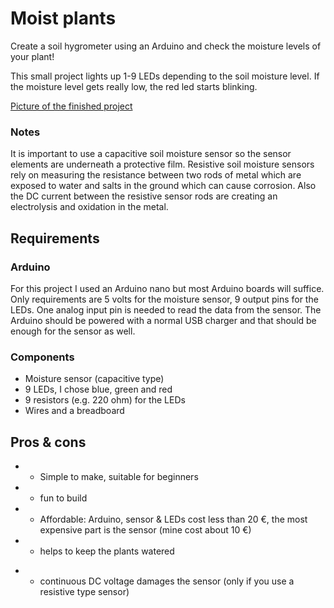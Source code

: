 # Moist plants

Create a soil hygrometer using an Arduino and check the moisture levels of your plant!

This small project lights up 1-9 LEDs depending to the soil moisture level. If the moisture level gets really low, the red led starts blinking.

[Picture of the finished project](https://www.flickr.com/photos/133800349@N02/26164452130/in/dateposted-public/)

### Notes

It is important to use a capacitive soil moisture sensor so the sensor elements are underneath a protective film. Resistive soil moisture sensors rely on measuring the resistance between two rods of metal which are exposed to water and salts in the ground which can cause corrosion. Also the DC current between the resistive sensor rods are creating an electrolysis and oxidation in the metal.

## Requirements

### Arduino

For this project I used an Arduino nano but most Arduino boards will suffice.
Only requirements are 5 volts for the moisture sensor, 9 output pins for the LEDs.
One analog input pin is needed to read the data from the sensor. The Arduino should be powered with a normal
USB charger and that should be enough for the sensor as well.

### Components

- Moisture sensor (capacitive type)
- 9 LEDs, I chose blue, green and red
- 9 resistors (e.g. 220 ohm) for the LEDs
- Wires and a breadboard

## Pros & cons

+ + Simple to make, suitable for beginners
+ + fun to build
+ + Affordable: Arduino, sensor & LEDs cost less than 20 €, the most expensive part is the sensor (mine cost about 10 €)
+ + helps to keep the plants watered
- - continuous DC voltage damages the sensor (only if you use a resistive type sensor)
